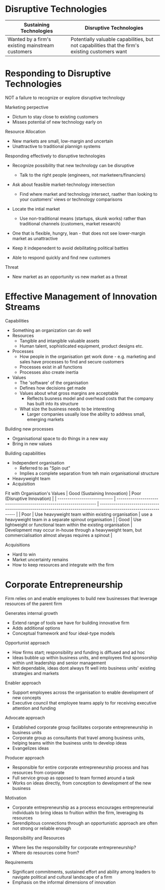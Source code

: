 # Disruptive Technologies

| Sustaining Technologies                          | Disruptive Technologies                                                                         |
| ------------------------------------------------ | ----------------------------------------------------------------------------------------------- |
| Wanted by a firm's existing mainstream customers | Potentially valuable capabilities, but not capabilities that the firm's existing customers want |

# Responding to Disruptive Technologies

NOT a failure to recognize or explore disruptive technology

Marketing perpective

- Dictum to stay close to existing customers
- Misses potential of new technology early on

Resource Allocation

- New markets are small, low-margin and uncertain
- Unattractive to traditional plannign systems

Responding effectively to disruptive technologies

- Recognize possibility that new technology can be disruptive
  - Talk to the right people (engineers, not marketeers/financiers)
- Ask about feasible market-technology intersection
  - Find where market and technology intersect, raather than looking to your customers' views or technology comparisons
- Locate the intial market

  - Use non-traditional means (startups, skunk works) rather than traditional channels (customers, market research)

- One that is flexible, hungry, lean - that does not see lower-margin market as unattractive
- Keep it indepenedent to avoid debilitating political battles
- Able to respond quickly and find new customers

Threat

- New market as an opportunity vs new market as a threat

# Effective Management of Innovation Streams

Capabilities

- Something an organization can do well
- Resources
  - Tangible and intangible valuable assets
  - Human talent, sophisticated equipment, product designs etc.
- Processes
  - How people in the organisation get work done - e.g. marketing and sales have processes to find and secure customers
  - Processes exist in all functions
  - Processes also create inertia
- Values
  - The 'software' of the organisation
  - Defines how decisions get made
  - Values about what gross margins are acceptable
    - Reflects busness model and overhead costs that the company has built into its structure
  - What size the business needs to be interesting
    - Larger companies usually lose the ability to address small, emerging markets

Building new processes

- Organisational space to do things in a new way
- Bring in new values

Building capabilities

- Independent organisation
  - Referred to as "Spin out"
  - Implies a complete separation from teh main organisational structure
- Heavyweight team
- Acquisition

Fit with Organisation's Values
| Good (Sustaining Innovation) | Poor (Disruptive Innovation) |
| ---------------------------- | ------------------------------------------------------------------- | ----------------------------------------------------------------------------------------------------------------- |
| Poor | Use heavyweight team within existing organisation | use a heavyweight team in a separate spinout organisation |
| Good | Use lightweight or functional team within the existing organisation | Development may occur in-house through a heavyweight team, but commercialisation almost alwyas requires a spinout |

Acquisitions

- Hard to win
- Market uncertainty remains
- How to keep resources and integrate with the firm

# Corporate Entrepreneurship

Firm relies on and enable employees to build new businesses that leverage resources of the parent firm

Generates internal growth

- Extend range of tools we have for building innovative firm
- Adds additional options
- Conceptual framework and four ideal-type models

Opportunist approach

- How firms start; responsibility and funding is diffused and ad hoc
- Ideas bubble up within business units, and employees find sponsorship within unit leadership and senior management
- Not dependable, ideas dont always fit well into business units' existing strategies and markets

Enabler approach

- Support employees across the organisation to enable development of new concepts
- Executive council that employee teams apply to for receiving executive attention and funding

Advocate approach

- Established corporate group facilitates corporate entrepreneurship in business units
- Corporate group as consultants that travel among business units, helping teams within the business units to develop ideas
- Evangelizes ideas

Producer approach

- Responsible for entire corporate entrepreneurship process and has resources from corporate
- Full service group as opposed to team formed around a task
- Works on ideas directly, from conception to development of the new business

Motivation

- Corporate entrepreneurship as a process encourages entrepreneurial individuals to bring ideas to fruition within the firm, leveraging its resources
- Serendipitous connections through an opportunistic approach are often not strong or reliable enough

Responsibility and Resources

- Where lies the responsibility for corporate entrepreneurship?
- Where do resources come from?

Requirements

- Significant commitments, sustained effort and ability among leaders to navigate political and cultural landscape of a firm
- Emphasis on the informal dimensions of innovation

